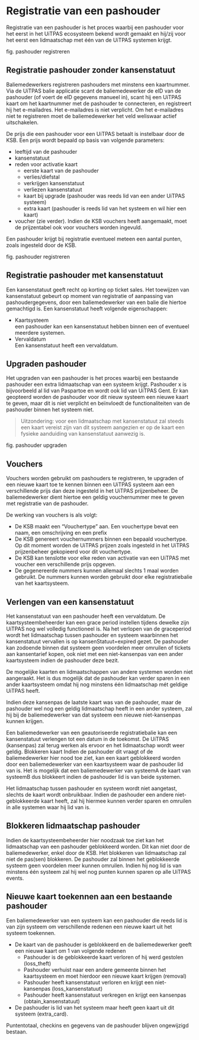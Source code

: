 ---
---

# Registratie van een pashouder

Registratie van een pashouder is het proces waarbij een pashouder voor het eerst in het UiTPAS ecosysteem bekend wordt gemaakt en hij/zij voor het eerst een lidmaatschap met één van de UiTPAS systemen krijgt.


fig. pashouder registreren


## Registratie pashouder zonder kansenstatuut

Baliemedewerkers registreren pashouders met minstens een kaartnummer. Via de UiTPAS balie applicatie scant de baliemedewerker de eID van de pashouder (of voert de eID gegevens manueel in), scant hij een UiTPAS kaart om het kaartnummer met de pashouder te connecteren, en registreert hij het e-mailadres. Het e-mailadres is niet verplicht. Om het e-mailadres niet te registreren moet de baliemedewerker het veld weliswaar actief uitschakelen.

De prijs die een pashouder voor een UiTPAS betaalt is instelbaar door de KSB. Een prijs wordt bepaald op basis van volgende parameters:
* leeftijd van de pashouder
* kansenstatuut
* reden voor activatie kaart
	* eerste kaart van de pashouder
	* verlies/diefstal
	* verkrijgen kansenstatuut
	* verliezen kansenstatuut
	* kaart bij upgrade (pashouder was reeds lid van een ander UiTPAS systeem)
	* extra kaart (pashouder is reeds lid van het systeem en wil hier een kaart)
* voucher (zie verder). Indien de KSB vouchers heeft aangemaakt, moet de prijzentabel ook voor vouchers worden ingevuld.

Een pashouder krijgt bij registratie eventueel meteen een aantal punten, zoals ingesteld door de KSB.



fig. pashouder registreren

## Registratie pashouder met kansenstatuut
Een kansenstatuut geeft recht op korting op ticket sales. Het toewijzen van kansenstatuut gebeurt op moment van registratie of aanpassing van pashoudergegevens, door een baliemedewerker van een balie die hiertoe gemachtigd is. Een kansenstatuut heeft volgende eigenschappen:

- Kaartsysteem  
een pashouder kan een kansenstatuut hebben binnen een of eventueel meerdere systemen.
- Vervaldatum  
Een kansenstatuut heeft een vervaldatum.


## Upgraden pashouder

Het upgraden van een pashouder is het proces waarbij een bestaande pashouder een extra lidmaatschap van een systeem krijgt. Pashouder x is bijvoorbeeld al lid van Paspartoe en wordt ook lid van UiTPAS Gent. Er kan geopteerd worden de pashouder voor dit nieuw systeem een nieuwe kaart te geven, maar dit is niet verplicht en beïnvloedt de functionaliteiten van de pashouder binnen het systeem niet.

> Uitzondering: voor een lidmaatschap met kansenstatuut zal steeds een kaart vereist zijn van dit systeem aangezien er op de kaart een fysieke aanduiding van kansenstatuut aanwezig is.



fig. pashouder upgraden

## Vouchers

Vouchers worden gebruikt om pashouders te registreren, te upgraden of een nieuwe kaart toe te kennen binnen een UiTPAS systeem aan een verschillende prijs dan deze ingesteld in het UiTPAS prijzenbeheer. De baliemedewerker dient hiertoe een geldig vouchernummer mee te geven met registratie van de pashouder.

De werking van vouchers is als volgt:

* De KSB maakt een “Vouchertype” aan. Een vouchertype bevat een naam, een omschrijving en een prefix
* De KSB genereert vouchernummers binnen een bepaald vouchertype. Op dit moment worden de UiTPAS prijzen zoals ingesteld in het UiTPAS prijzenbeheer gekopieerd voor dit vouchertype.
* De KSB kan tenslotte voor elke reden van activatie van een UiTPAS met voucher een verschillende prijs opgeven.
* De gegenereerde nummers kunnen allemaal slechts 1 maal worden gebruikt. De nummers kunnen worden gebruikt door elke registratiebalie van het kaartsysteem.

## Verlengen van een kansenstatuut

Het kansenstatuut van een pashouder heeft een vervaldatum. De kaartsysteembeheerder kan een grace period instellen tijdens dewelke zijn UiTPAS nog wel volledig functioneel is. Na het verlopen van de graceperiod wordt het lidmaatschap tussen pashouder en systeem waarbinnen het kansenstatuut vervallen is op kansenStatuut=expired gezet. De pashouder kan zodoende binnen dat systeem geen voordelen meer omruilen of tickets aan kansentarief kopen, ook niet met een niet-kansenpas van een ander kaartsysteem indien de pashouder deze bezit.

De mogelijke kaarten en lidmaatschappen van andere systemen worden niet aangeraakt. Het is dus mogelijk dat de pashouder kan verder sparen in een ander kaartsysteem omdat hij nog minstens één lidmaatschap mét geldige UiTPAS heeft.

Indien deze kansenpas de laatste kaart was van de pashouder, maar de pashouder wel nog een geldig lidmaatschap heeft in een ander systeem, zal hij bij de baliemedewerker van dat systeem een nieuwe niet-kansenpas kunnen krijgen.

Een baliemedewerker van een geautoriseerde registratiebalie kan een kansenstatuut verlengen tot een datum in de toekomst. De UiTPAS (kansenpas) zal terug werken als ervoor en het lidmaatschap wordt weer geldig.
Blokkeren kaart
Indien de pashouder dit vraagt of de baliemedewerker hier nood toe ziet, kan een kaart geblokkeerd worden door een baliemedewerker van een kaartsysteem waar de pashouder lid van is. Het is mogelijk dat een baliemedewerker van systeemA de kaart van systeemB dus blokkeert indien de pashouder lid is van beide systemen.

Het lidmaatschap tussen pashouder en systeem wordt niet aangetast, slechts de kaart wordt onbruikbaar. Indien de pashouder een andere niet-geblokkeerde kaart heeft, zal hij hiermee kunnen verder sparen en omruilen in alle systemen waar hij lid van is.

## Blokkeren lidmaatschap pashouder
Indien de kaartsysteembeheerder hier noodzaak toe ziet kan het lidmaatschap van een pashouder geblokkeerd worden. Dit kan niet door de baliemedewerker, enkel door de KSB.
Het blokkeren van lidmaatschap zal niet de pas(sen) blokkeren.
De pashouder zal binnen het geblokkeerde systeem geen voordelen meer kunnen omruilen. Indien hij nog lid is van minstens één systeem zal hij wel nog punten kunnen sparen op alle UiTPAS events.

## Nieuwe kaart toekennen aan een bestaande pashouder
Een baliemedewerker van een systeem kan een pashouder die reeds lid is van zijn systeem om verschillende redenen een nieuwe kaart uit het systeem toekennen.
* De kaart van de pashouder is geblokkeerd en de baliemedewerker geeft een nieuwe kaart om 1 van volgende redenen
	* Pashouder is de geblokkeerde kaart verloren of hij werd gestolen (loss_theft)
	* Pashouder verhuist naar een andere gemeente binnen het kaartsysteem en moet hierdoor een nieuwe kaart krijgen (removal)
	* Pashouder heeft kansenstatuut verloren en krijgt een niet-kansenpas (loss_kansenstatuut)
	* Pashouder heeft kansenstatuut verkregen en krijgt een kansenpas (obtain_kansenstatuut)
* De pashouder is lid van het systeem maar heeft geen kaart uit dit systeem (extra_card).

Puntentotaal, checkins en gegevens van de pashouder blijven ongewijzigd bestaan.
